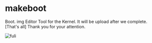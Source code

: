 # makeboot
Boot. img Editor Tool for the Kernel. It will be upload after we complete.  
[That's all]
Thank you for your attention.

![fuli](http://img.zcool.cn/community/01c7b5554b137200000115a8691bda.jpg@1280w_1l_2o_100sh.jpg)
